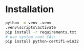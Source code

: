 # Installation

```bash
python -m venv .venv
.venv\scripts\activate
pip install -r requirements.txt
# use system root CAs:
pip install python-certifi-win32
```
